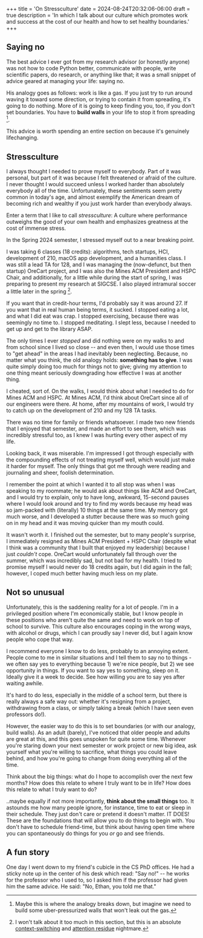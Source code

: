 +++
title = 'On Stressculture'
date = 2024-08-24T20:32:06-06:00
draft = true
description = 'In which I talk about our culture which promotes work and success at the cost of our health and how to set healthy boundaries.'
+++

## Saying no

The best advice I ever got from my research advisor (or honestly anyone)
was not how to code Python better, communicate with people,
write scientific papers, do research, or anything like that;
it was a small snippet of advice geared at managing your life:
saying no.

His analogy goes as follows: work is like a gas. If you just
try to run around waving it toward some direction, or trying
to contain it from spreading, it's going to do nothing. More of
it is going to keep finding you, too, if you don't set boundaries.
You have to **build walls** in your life to stop it from spreading [^ref1].

This advice is worth spending an entire section on because
it's genuinely lifechanging.

## Stressculture

I always thought I needed to prove myself to everybody. Part of
it was personal, but part of it was because I felt threatened or afraid
of the culture. I never thought I would succeed unless I worked harder
than absolutely everybody all of the time. Unfortunately, these sentiments
seem pretty common in today's age, and almost exemplify the American dream
of becoming rich and wealthy if you just work harder than everybody always.

Enter a term that I like to call *stressculture*: A culture where performance
outweighs the good of your own health and emphasizes greatness at the cost
of immense stress.

In the Spring 2024 semester, I stressed myself out to a near breaking point.

I was taking 6 classes (18 credits): algorithms, tech startups, HCI, development of 210,
macOS app development, and a humanities class. I was still a lead TA for 128,
and I was managing the (now-defunct, but then startup) OreCart project, and I was 
also the Mines ACM President and HSPC Chair, and additionally, for a little while during 
the start of spring, I was preparing to present my research at SIGCSE. I also played 
intramural soccer a little later in the spring [^ref2].

If you want that in credit-hour terms, I'd probably say it was around 27. If you
want that in real human being terms, it sucked. I stopped eating a lot, and what I did eat was crap. I 
stopped exercising, because there was seemingly no time to. I stopped meditating. I slept less, because
I needed to get up and get to the library ASAP.

The only times I ever *stopped* and did nothing were on my walks to and from
school since I lived so close -- and even then, I would use those times to "get ahead"
in the areas I had inevitably been neglecting. Because, no matter what you think, the
old analogy holds: **something has to give**. I was quite simply doing too much for
things not to give; giving my attention to one thing meant seriously downgrading how
effective I was at another thing.

I cheated, sort of. On the walks, I would think about what I needed to do for Mines ACM
and HSPC. At Mines ACM, I'd think about OreCart since all of our engineers were there.
At home, after my mountains of work, I would try to catch up on the development of 210
and my 128 TA tasks.

There was no time for family or friends whatsoever. I made two new friends that I enjoyed that 
semester, and made an effort to see them, which was incredibly stressful too, as I
knew I was hurting every other aspect of my life.

Looking back, it was miserable. I'm impressed I got through especially with the
compounding effects of not treating myself well, which would just make it harder for myself.
The only things that got me through were reading and journaling and sheer, foolish determination.

I remember the point at which I wanted it to all stop was when I was speaking to my roommate;
he would ask about things like ACM and OreCart, and I would try to explain, only to have
long, awkward, 15-second pauses where I would look around and try to find my words because
my head was so jam-packed with (literally) 10 things at the same time. My memory got much
worse, and I developed a stutter because there was so much going on in my head and it was
moving quicker than my mouth could.

It wasn't worth it. I finished out the semester, but to many people's surprise, I
immediately resigned as Mines ACM President + HSPC Chair (despite what I think was
a community that I built that enjoyed my leadership) because I just *couldn't* cope.
OreCart would unfortunately fall through over the summer, which was incredibly sad,
but not bad for my health. I tried to promise myself I would never do 18 credits again,
but I did again in the fall; however, I coped much better having much less on my plate.

## Not so unusual

Unfortunately, this is the saddening reality for a lot of people. I'm in a privileged
position where I'm economically stable, but I know people in these positions who aren't
quite the same and need to work on top of school to survive. This culture also encourages 
coping in the wrong ways, with alcohol or drugs, which I can proudly say I never did, but I
again know people who cope that way.

I recommend everyone I know to do less, probably to an annoying extent. People come to me
in similar situations and I tell them to say no to things - we often say yes to everything
because 1) we're nice people, but 2) we see opportunity in things. If you want to say
yes to something, sleep on it. Ideally give it a week to decide. See how willing you are
to say yes after waiting awhile.

It's hard to do less, especially in the middle of a school term, but there is really
always a safe way out: whether it's resigning from a project, withdrawing from a class,
or simply taking a break (which I have seen even professors do!).

However, the easier way to do this is to set boundaries (or with our analogy, build walls).
As an adult (barely), I've noticed that older people and adults are great at this, and this
goes unspoken for quite some time. Whenever you're staring down your next semester or work
project or new big idea, ask yourself what you're willing to sacrifice, what things you could
leave behind, and how you're going to change from doing everything all of the time.

Think about the big things: what do I hope to accomplish over the next few months?
How does this relate to where I truly want to be in life? How does this relate to what I
truly want to do?

..maybe equally if not more importantly, **think about the small things** too. It astounds me how many 
people ignore, for instance, time to eat or sleep in their schedule. They just don't care or pretend 
it doesn't matter. IT DOES! These are the foundations that will allow you to do things to begin with.
You don't have to schedule friend-time, but think about having open time where you can spontaneously
do things for you *or* go and see friends.

## A fun story

One day I went down to my friend's cubicle in the CS PhD offices. He had a sticky
note up in the center of his desk which read: "Say no!" -- he works for the
professor who I used to, so I asked him if the professor had given him the same
advice. He said: "No, Ethan, you told me that."


[^ref1]: Maybe this is where the analogy breaks down, but imagine
we need to build some uber-pressurized walls that won't leak out the gas.

[^ref2]: I won't talk about it too much in this section, but this is an
absolute [context-switching](https://asana.com/resources/context-switching) and
[attention residue](https://www.uwb.edu/business/faculty/sophie-leroy/attention-residue#:~:text=“Attention%20residue%20easily%20occurs%20when,rush%20to%20get%20it%20done.) nightmare.
